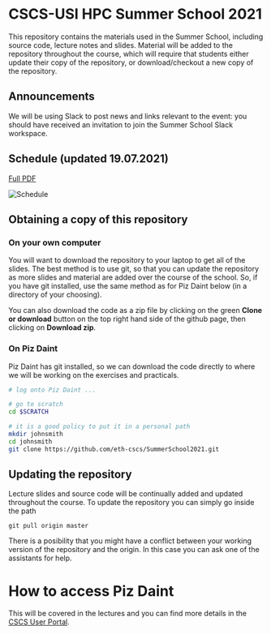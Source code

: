 
# CSCS-USI HPC Summer School 2021

This repository contains the materials used in the Summer School, including source code, lecture notes and slides.
Material will be added to the repository throughout the course, which will require that students either update their copy of the repository, or download/checkout a new copy of the repository.

## Announcements

We will be using Slack to post news and links relevant to the event: you should have received an invitation to join the Summer School Slack workspace.

## Schedule (updated 19.07.2021)

[Full PDF](https://github.com/eth-cscs/SummerSchool2021/files/6840297/2021.-.Effective.High-Performance.Computing.Data.Analytics.Summer.School.3.pdf)

![Schedule](https://user-images.githubusercontent.com/4578156/126151194-f6d146c7-c607-4c62-9890-72d3851d84af.png)

## Obtaining a copy of this repository

### On your own computer

You will want to download the repository to your laptop to get all of the slides.
The best method is to use git, so that you can update the repository as more slides and material are added over the course of the school.
So, if you have git installed, use the same method as for Piz Daint below (in a directory of your choosing).

You can also download the code as a zip file by clicking on the green __Clone or download__ button on the top right hand side of the github page, then clicking on __Download zip__.

### On Piz Daint

Piz Daint has git installed, so we can download the code directly to where we will be working on the exercises and practicals.

```bash
# log onto Piz Daint ...

# go to scratch
cd $SCRATCH

# it is a good policy to put it in a personal path
mkdir johnsmith
cd johnsmith
git clone https://github.com/eth-cscs/SummerSchool2021.git
```

## Updating the repository

Lecture slides and source code will be continually added and updated throughout the course.
To update the repository you can simply go inside the path

```
git pull origin master
```

There is a posibility that you might have a conflict between your working version of the repository and the origin.
In this case you can ask one of the assistants for help.

# How to access Piz Daint

This will be covered in the lectures and you can find more details in the [CSCS User Portal](https://user.cscs.ch/access/running/piz_daint/).
